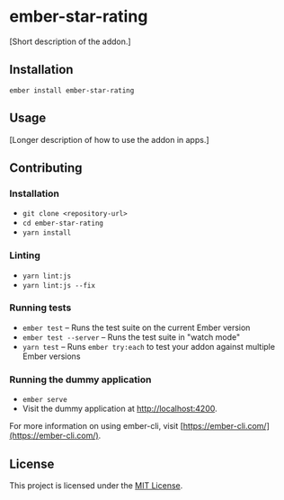 ember-star-rating
==============================================================================

[Short description of the addon.]

Installation
------------------------------------------------------------------------------

```
ember install ember-star-rating
```


Usage
------------------------------------------------------------------------------

[Longer description of how to use the addon in apps.]


Contributing
------------------------------------------------------------------------------

### Installation

* `git clone <repository-url>`
* `cd ember-star-rating`
* `yarn install`

### Linting

* `yarn lint:js`
* `yarn lint:js --fix`

### Running tests

* `ember test` – Runs the test suite on the current Ember version
* `ember test --server` – Runs the test suite in "watch mode"
* `yarn test` – Runs `ember try:each` to test your addon against multiple Ember versions

### Running the dummy application

* `ember serve`
* Visit the dummy application at [http://localhost:4200](http://localhost:4200).

For more information on using ember-cli, visit [https://ember-cli.com/](https://ember-cli.com/).

License
------------------------------------------------------------------------------

This project is licensed under the [MIT License](LICENSE.md).
